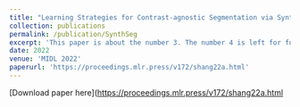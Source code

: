 ```yaml
---
title: "Learning Strategies for Contrast-agnostic Segmentation via SynthSeg for Infant MRI data"
collection: publications
permalink: /publication/SynthSeg
excerpt: 'This paper is about the number 3. The number 4 is left for future work.'
date: 2022
venue: 'MIDL 2022'
paperurl: 'https://proceedings.mlr.press/v172/shang22a.html'
---
```


[Download paper here](https://proceedings.mlr.press/v172/shang22a.html
